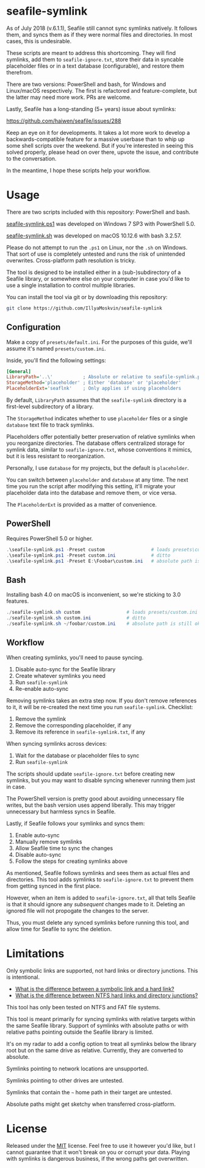 # seafile-symlink

As of July 2018 (v.6.1.1), Seafile still cannot sync symlinks natively. It
follows them, and syncs them as if they were normal files and directories.
In most cases, this is undesirable.

These scripts are meant to address this shortcoming. They will find symlinks,
add them to `seafile-ignore.txt`, store their data in syncable placeholder
files or in a text database (configurable), and restore them therefrom.

There are two versions: PowerShell and bash, for Windows and Linux/macOS
respectively. The first is refactored and feature-complete, but the latter
may need more work. PRs are welcome.

Lastly, Seafile has a long-standing (5+ years) issue about symlinks:

https://github.com/haiwen/seafile/issues/288 

Keep an eye on it for developments. It takes a lot more work to develop a
backwards-compatible feature for a massive userbase than to whip up some
shell scripts over the weekend. But if you're interested in seeing this
 solved properly, please head on over there, upvote the issue, and 
contribute to the conversation.

In the meantime, I hope these scripts help your workflow. 



# Usage

There are two scripts included with this repository: PowerShell and bash.

[seafile-symlink.ps1](seafile-symlink.ps1) was developed on Windows 7 SP3
with PowerShell 5.0.

[seafile-symlink.sh](seafile-symlink.sh) was developed on macOS 10.12.6
with bash 3.2.57.

Please do not attempt to run the `.ps1` on Linux, nor the `.sh` on Windows.
That sort of use is completely untested and runs the risk of unintended
overwrites. Cross-platform path resolution is tricky.

The tool is designed to be installed either in a (sub-)subdirectory of
a Seafile library, or somewhere else on your computer in case you'd like
to use a single installation to control multiple libraries.

You can install the tool via git or by downloading this repository:

```bash
git clone https://github.com/IllyaMoskvin/seafile-symlink
```



## Configuration

Make a copy of `presets/default.ini`. For the purposes of this guide,
we'll assume it's named `presets/custom.ini`.

Inside, you'll find the following settings:

```ini
[General]
LibraryPath='..\'           ; Absolute or relative to seafile-symlink.ps1
StorageMethod='placeholder' ; Either 'database' or 'placeholder'
PlaceholderExt='seaflnk'    ; Only applies if using placeholders
```

By default, `LibraryPath` assumes that the `seafile-symlink` directory is
a first-level subdirectory of a library.

The `StorageMethod` indicates whether to use `placeholder` files or a 
single `database` text file to track symlinks.

Placeholders offer potentially better preservation of relative symlinks
when you reorganize directories. The database offers centralized storage
for symlink data, similar to `seafile-ignore.txt`, whose conventions it
mimics, but it is less resistant to reorganization.

Personally, I use `database` for my projects, but the default is `placeholder`.

You can switch between `placeholder` and `database` at any time. The next
time you run the script after modifying this setting, it'll migrate your
placeholder data into the database and remove them, or vice versa.

The `PlaceholderExt` is provided as a matter of convenience.


## PowerShell

Requires PowerShell 5.0 or higher.

```powershell
.\seafile-symlink.ps1 -Preset custom                 # loads presets\custom.ini
.\seafile-symlink.ps1 -Preset custom.ini             # ditto
.\seafile-symlink.ps1 -Preset E:\Foobar\custom.ini   # absolute path is ok
```


## Bash

Installing bash 4.0 on macOS is inconvenient, so we're sticking to 3.0 features.

```powershell
./seafile-symlink.sh custom                 # loads presets/custom.ini
./seafile-symlink.sh custom.ini             # ditto
./seafile-symlink.sh ~/foobar/custom.ini    # absolute path is still ok
```


## Workflow

When creating symlinks, you'll need to pause syncing.

1. Disable auto-sync for the Seafile library
2. Create whatever symlinks you need
3. Run `seafile-symlink`
4. Re-enable auto-sync

Removing symlinks takes an extra step now. If you don't remove references to
it, it will be re-created the next time you run `seafile-symlink`. Checklist:

1. Remove the symlink
2. Remove the corresponding placeholder, if any
3. Remove its reference in `seafile-symlink.txt`, if any

When syncing symlinks across devices:

1. Wait for the database or placeholder files to sync
2. Run `seafile-symlink`

The scripts should update `seafile-ignore.txt` before creating new symlinks,
but you may want to disable syncing whenever running them just in case.

The PowerShell version is pretty good about avoiding unnecessary file writes,
but the bash version uses append liberally. This may trigger unnecessary but
harmless syncs in Seafile.

Lastly, if Seafile follows your symlinks and syncs them:

1. Enable auto-sync
2. Manually remove symlinks
3. Allow Seafile time to sync the changes
4. Disable auto-sync
5. Follow the steps for creating symlinks above

As mentioned, Seafile follows symlinks and sees them as actual files and
directories. This tool adds symlinks to `seafile-ignore.txt` to prevent
them from getting synced in the first place.

However, when an item is added to `seafile-ignore.txt`, all that tells
Seafile is that it should ignore any _subsequent_ changes made to it.
Deleting an ignored file will not propogate the changes to the server.

Thus, you must delete any synced symlinks before running this tool, and
allow time for Seafile to sync the deletion. 



# Limitations

Only symbolic links are supported, not hard links or directory junctions.
This is intentional.

* [What is the difference between a symbolic link and a hard link?](https://stackoverflow.com/questions/185899/what-is-the-difference-between-a-symbolic-link-and-a-hard-link)
* [What is the difference between NTFS hard links and directory junctions?](https://superuser.com/questions/67870/what-is-the-difference-between-ntfs-hard-links-and-directory-junctions)

This tool has only been tested on NTFS and FAT file systems.

This tool is meant primarily for syncing symlinks with relative targets
within the same Seafile library. Support of symlinks with absolute paths
or with relative paths pointing outside the Seafile library is limited.

It's on my radar to add a config option to treat all symlinks below the
library root but on the same drive as relative. Currently, they are
converted to absolute.

Symlinks pointing to network locations are unsupported.

Symlinks pointing to other drives are untested.

Symlinks that contain the `~` home path in their target are untested. 

Absolute paths might get sketchy when transferred cross-platform.



# License

Released under the [MIT](License.txt) license. Feel free to use it however
you'd like, but I cannot guarantee that it won't break on you or corrupt your
data. Playing with symlinks is dangerous business, if the wrong paths get
overwritten.
